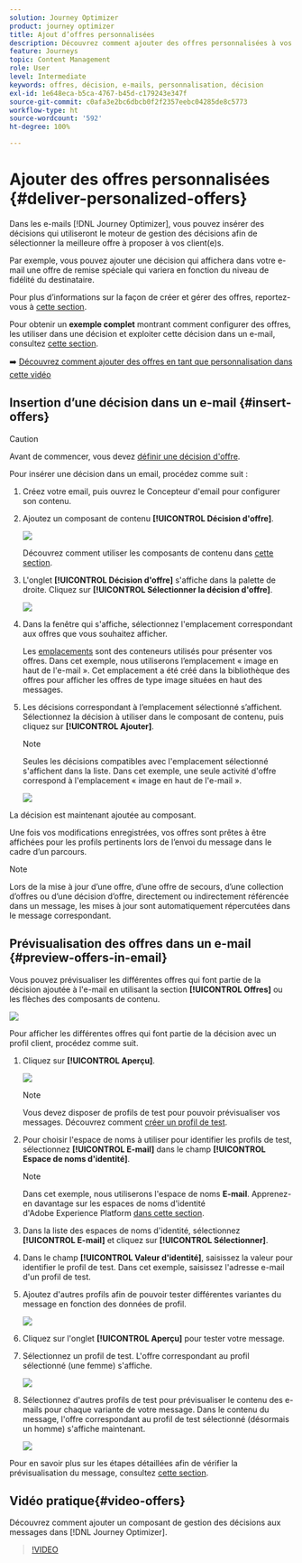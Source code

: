 ```yaml
---
solution: Journey Optimizer
product: journey optimizer
title: Ajout d’offres personnalisées
description: Découvrez comment ajouter des offres personnalisées à vos messages
feature: Journeys
topic: Content Management
role: User
level: Intermediate
keywords: offres, décision, e-mails, personnalisation, décision
exl-id: 1e648eca-b5ca-4767-b45d-c179243e347f
source-git-commit: c0afa3e2bc6dbcb0f2f2357eebc04285de8c5773
workflow-type: ht
source-wordcount: '592'
ht-degree: 100%

---
```


# Ajouter des offres personnalisées {#deliver-personalized-offers}

Dans les e-mails [!DNL Journey Optimizer], vous pouvez insérer des décisions qui utiliseront le moteur de gestion des décisions afin de sélectionner la meilleure offre à proposer à vos client(e)s.

Par exemple, vous pouvez ajouter une décision qui affichera dans votre e-mail une offre de remise spéciale qui variera en fonction du niveau de fidélité du destinataire.

Pour plus d’informations sur la façon de créer et gérer des offres, reportez-vous à [cette section](../offers/get-started/starting-offer-decisioning.md).

Pour obtenir un **exemple complet** montrant comment configurer des offres, les utiliser dans une décision et exploiter cette décision dans un e-mail, consultez [cette section](../offers/offers-e2e.md#insert-decision-in-email).

➡️ [Découvrez comment ajouter des offres en tant que personnalisation dans cette vidéo](#video-offers)

## Insertion d’une décision dans un e-mail {#insert-offers}

>[!CAUTION]
>
>Avant de commencer, vous devez [définir une décision d&#39;offre](../offers/offer-activities/create-offer-activities.md).

Pour insérer une décision dans un email, procédez comme suit :

1. Créez votre email, puis ouvrez le Concepteur d&#39;email pour configurer son contenu.

1. Ajoutez un composant de contenu **[!UICONTROL Décision d&#39;offre]**.

   ![](assets/deliver-offer-component.png)

   Découvrez comment utiliser les composants de contenu dans [cette section](content-components.md).

1. L&#39;onglet **[!UICONTROL Décision d&#39;offre]** s&#39;affiche dans la palette de droite. Cliquez sur **[!UICONTROL Sélectionner la décision d&#39;offre]**.

   ![](assets/deliver-offer-tab.png)

1. Dans la fenêtre qui s&#39;affiche, sélectionnez l&#39;emplacement correspondant aux offres que vous souhaitez afficher.

   Les [emplacements](../offers/offer-library/creating-placements.md) sont des conteneurs utilisés pour présenter vos offres. Dans cet exemple, nous utiliserons l’emplacement « image en haut de l&#39;e-mail ». Cet emplacement a été créé dans la bibliothèque des offres pour afficher les offres de type image situées en haut des messages.

1. Les décisions correspondant à l’emplacement sélectionné s’affichent. Sélectionnez la décision à utiliser dans le composant de contenu, puis cliquez sur **[!UICONTROL Ajouter]**.

   >[!NOTE]
   >
   >Seules les décisions compatibles avec l&#39;emplacement sélectionné s&#39;affichent dans la liste. Dans cet exemple, une seule activité d&#39;offre correspond à l&#39;emplacement « image en haut de l&#39;e-mail ».

   ![](assets/deliver-offer-placement.png)

La décision est maintenant ajoutée au composant.

Une fois vos modifications enregistrées, vos offres sont prêtes à être affichées pour les profils pertinents lors de l’envoi du message dans le cadre d’un parcours.

>[!NOTE]
>
>Lors de la mise à jour dʼune offre, dʼune offre de secours, dʼune collection d’offres ou dʼune décision d’offre, directement ou indirectement référencée dans un message, les mises à jour sont automatiquement répercutées dans le message correspondant.

## Prévisualisation des offres dans un e-mail {#preview-offers-in-email}

Vous pouvez prévisualiser les différentes offres qui font partie de la décision ajoutée à l&#39;e-mail en utilisant la section **[!UICONTROL Offres]** ou les flèches des composants de contenu.

![](assets/deliver-offer-preview.png)

Pour afficher les différentes offres qui font partie de la décision avec un profil client, procédez comme suit.

1. Cliquez sur **[!UICONTROL Aperçu]**.

   ![](assets/deliver-offer-preview-button.png)

   >[!NOTE]
   >
   >Vous devez disposer de profils de test pour pouvoir prévisualiser vos messages. Découvrez comment [créer un profil de test](../segment/creating-test-profiles.md).

1. Pour choisir l&#39;espace de noms à utiliser pour identifier les profils de test, sélectionnez **[!UICONTROL E-mail]** dans le champ **[!UICONTROL Espace de noms d&#39;identité]**.

   >[!NOTE]
   >
   >Dans cet exemple, nous utiliserons l&#39;espace de noms **E-mail**. Apprenez-en davantage sur les espaces de noms d&#39;identité d&#39;Adobe Experience Platform [dans cette section](../segment/get-started-identity.md).

1. Dans la liste des espaces de noms d&#39;identité, sélectionnez **[!UICONTROL E-mail]** et cliquez sur **[!UICONTROL Sélectionner]**.

1. Dans le champ **[!UICONTROL Valeur d&#39;identité]**, saisissez la valeur pour identifier le profil de test. Dans cet exemple, saisissez l&#39;adresse e-mail d&#39;un profil de test.

   <!--For example enter smith@adobe.com and click the **[!UICONTROL Add profile]** button.-->

1. Ajoutez d&#39;autres profils afin de pouvoir tester différentes variantes du message en fonction des données de profil.

   ![](assets/deliver-offer-test-profiles.png)

1. Cliquez sur l&#39;onglet **[!UICONTROL Aperçu]** pour tester votre message.

1. Sélectionnez un profil de test. L&#39;offre correspondant au profil sélectionné (une femme) s&#39;affiche.

   ![](assets/deliver-offer-test-profile-female-preview.png)

1. Sélectionnez d&#39;autres profils de test pour prévisualiser le contenu des e-mails pour chaque variante de votre message. Dans le contenu du message, l&#39;offre correspondant au profil de test sélectionné (désormais un homme) s&#39;affiche maintenant.

   ![](assets/deliver-offer-test-profile-male-preview.png)

Pour en savoir plus sur les étapes détaillées afin de vérifier la prévisualisation du message, consultez [cette section](#preview-your-messages).

## Vidéo pratique{#video-offers}

Découvrez comment ajouter un composant de gestion des décisions aux messages dans [!DNL Journey Optimizer].

>[!VIDEO](https://video.tv.adobe.com/v/334088?quality=12)


